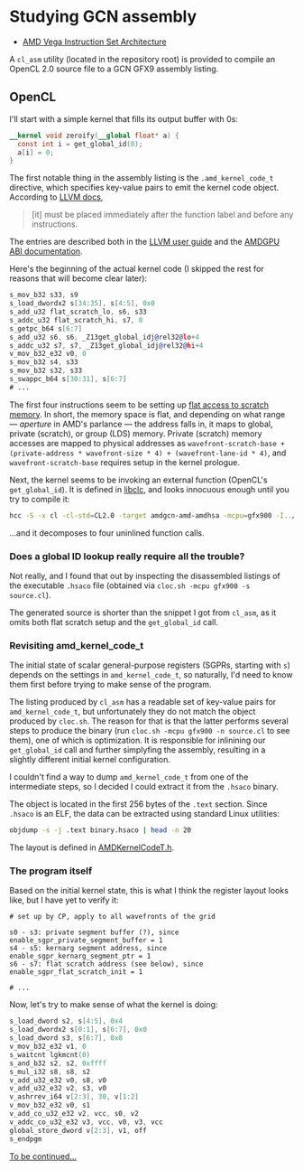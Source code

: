 # Studying GCN assembly

* [AMD Vega Instruction Set Architecture](http://developer.amd.com/wordpress/media/2013/12/Vega_Shader_ISA_28July2017.pdf)

A `cl_asm` utility (located in the repository root) is provided to compile
an OpenCL 2.0 source file to a GCN GFX9 assembly listing.

## OpenCL

I'll start with a simple kernel that fills its output buffer with 0s:

```opencl
__kernel void zeroify(__global float* a) {
  const int i = get_global_id(0);
  a[i] = 0;
}
```

The first notable thing in the assembly listing is the `.amd_kernel_code_t`
directive, which specifies key-value pairs to emit the kernel code object.
According to [LLVM docs](https://llvm.org/docs/AMDGPUUsage.html#amd-kernel-code-t),

> [it] must be placed immediately after the function label and before any instructions.

The entries are described both in the
[LLVM user guide](https://llvm.org/docs/AMDGPUUsage.html#kernel-descriptor-for-gfx6-gfx9) and the
[AMDGPU ABI documentation](https://github.com/ROCm-Developer-Tools/ROCm-ComputeABI-Doc/blob/master/AMDGPU-ABI.md#amd-kernel-code).

Here's the beginning of the actual kernel code (I skipped the rest for reasons
that will become clear later):

```asm
s_mov_b32 s33, s9
s_load_dwordx2 s[34:35], s[4:5], 0x0
s_add_u32 flat_scratch_lo, s6, s33
s_addc_u32 flat_scratch_hi, s7, 0
s_getpc_b64 s[6:7]
s_add_u32 s6, s6, _Z13get_global_idj@rel32@lo+4
s_addc_u32 s7, s7, _Z13get_global_idj@rel32@hi+4
v_mov_b32_e32 v0, 0
s_mov_b32 s4, s33
s_mov_b32 s32, s33
s_swappc_b64 s[30:31], s[6:7]
# ...
```

The first four instructions seem to be setting up
[flat access to scratch memory](https://llvm.org/docs/AMDGPUUsage.html#memory-spaces). In short,
the memory space is flat, and depending on what range — _aperture_ in AMD's parlance —
the address falls in, it maps to global, private (scratch), or group (LDS) memory.
Private (scratch) memory accesses are mapped to physical addresses as
`wavefront-scratch-base + (private-address * wavefront-size * 4) + (wavefront-lane-id * 4)`,
and `wavefront-scratch-base` requires setup in the kernel prologue.

Next, the kernel seems to be invoking an external function (OpenCL's `get_global_id`).
It is defined in [libclc](https://github.com/llvm-mirror/libclc/blob/c45b9dfe5257f8dfec9a193c07073ee95210ecc1/generic/lib/workitem/get_global_id.cl),
and looks innocuous enough until you try to compile it:

```bash
hcc -S -x cl -cl-std=CL2.0 -target amdgcn-amd-amdhsa -mcpu=gfx900 -I../../include -c get_global_id.cl
```

...and it decomposes to four uninlined function calls.

### Does a global ID lookup really require all the trouble?

Not really, and I found that out by inspecting the disassembled listings
of the executable `.hsaco` file (obtained via `cloc.sh -mcpu gfx900 -s source.cl`).

The generated source is shorter than the snippet I got from `cl_asm`, as it
omits both flat scratch setup and the `get_global_id` call.

### Revisiting amd_kernel_code_t

The initial state of scalar general-purpose registers (SGPRs, starting with `s`)
depends on the settings in `amd_kernel_code_t`, so naturally, I'd need to know
them first before trying to make sense of the program.

The listing produced by `cl_asm` has a readable set of key-value pairs for
`amd_kernel_code_t`, but unfortunately they do not match the object produced
by `cloc.sh`. The reason for that is that the latter performs several steps
to produce the binary (run `cloc.sh -mcpu gfx900 -n source.cl` to see them),
one of which is optimization. It is responsible for inlinining our `get_global_id`
call and further simplyfing the assembly, resulting in a slightly different
initial kernel configuration.

I couldn't find a way to dump `amd_kernel_code_t` from one of the intermediate
steps, so I decided I could extract it from the `.hsaco` binary.

The object is located in the first 256 bytes of the `.text` section.
Since `.hsaco` is an ELF, the data can be extracted using standard Linux utilities:

```bash
objdump -s -j .text binary.hsaco | head -n 20
```

The layout is defined in
[AMDKernelCodeT.h](https://github.com/llvm-mirror/llvm/blob/993ef0ca960f8ffd107c33bfbf1fd603bcf5c66c/lib/Target/AMDGPU/AMDKernelCodeT.h#L528).

### The program itself

Based on the initial kernel state, this is what I think the register layout looks like,
but I have yet to verify it:

```
# set up by CP, apply to all wavefronts of the grid

s0 - s3: private segment buffer (?), since enable_sgpr_private_segment_buffer = 1
s4 - s5: kernarg segment address, since enable_sgpr_kernarg_segment_ptr = 1
s6 - s7: flat scratch address (see below), since enable_sgpr_flat_scratch_init = 1

# ...
```

Now, let's try to make sense of what the kernel is doing:

```asm
s_load_dword s2, s[4:5], 0x4
s_load_dwordx2 s[0:1], s[6:7], 0x0
s_load_dword s3, s[6:7], 0x8
v_mov_b32_e32 v1, 0
s_waitcnt lgkmcnt(0)
s_and_b32 s2, s2, 0xffff
s_mul_i32 s8, s8, s2
v_add_u32_e32 v0, s8, v0
v_add_u32_e32 v2, s3, v0
v_ashrrev_i64 v[2:3], 30, v[1:2]
v_mov_b32_e32 v0, s1
v_add_co_u32_e32 v2, vcc, s0, v2
v_addc_co_u32_e32 v3, vcc, v0, v3, vcc
global_store_dword v[2:3], v1, off
s_endpgm
```

[To be continued...](https://youtu.be/cPCLFtxpadE)
